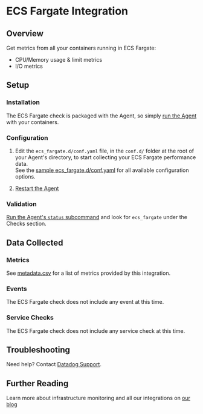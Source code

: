 # ECS Fargate Integration

## Overview

Get metrics from all your containers running in ECS Fargate:

* CPU/Memory usage & limit metrics
* I/O metrics

## Setup
### Installation

The ECS Fargate check is packaged with the Agent, so simply [run the Agent][1] with your containers.

### Configuration

1. Edit the `ecs_fargate.d/conf.yaml` file, in the `conf.d/` folder at the root of your Agent's directory, to start collecting your ECS Fargate performance data.  
See the [sample ecs_fargate.d/conf.yaml][6] for all available configuration options.

2. [Restart the Agent][5]

### Validation

[Run the Agent's `status` subcommand][1] and look for `ecs_fargate` under the Checks section.

## Data Collected

### Metrics

See [metadata.csv][2] for a list of metrics provided by this integration.

### Events

The ECS Fargate check does not include any event at this time.

### Service Checks

The ECS Fargate check does not include any service check at this time.

## Troubleshooting

Need help? Contact [Datadog Support][3].

## Further Reading

Learn more about infrastructure monitoring and all our integrations on [our blog][4]


[1]: https://docs.datadoghq.com/agent/faq/agent-commands/#agent-status-and-information
[2]: https://github.com/DataDog/integrations-core/blob/master/ecs_fargate/metadata.csv
[3]: http://docs.datadoghq.com/help/
[4]: https://www.datadoghq.com/blog/
[5]: https://docs.datadoghq.com/agent/faq/agent-commands/#start-stop-restart-the-agent
[6]: https://github.com/DataDog/integrations-core/blob/master/ecs_fargate/conf.yaml.example